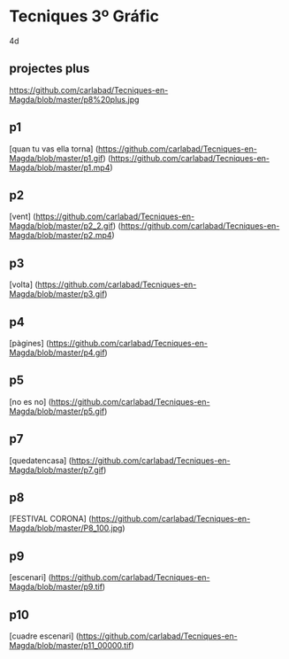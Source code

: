 # Tecniques 3º Gráfic
4d
## projectes plus
https://github.com/carlabad/Tecniques-en-Magda/blob/master/p8%20plus.jpg
## p1
[quan tu vas ella torna] (https://github.com/carlabad/Tecniques-en-Magda/blob/master/p1.gif) (https://github.com/carlabad/Tecniques-en-Magda/blob/master/p1.mp4)
## p2
[vent] (https://github.com/carlabad/Tecniques-en-Magda/blob/master/p2_2.gif) (https://github.com/carlabad/Tecniques-en-Magda/blob/master/p2.mp4)
## p3
[volta] (https://github.com/carlabad/Tecniques-en-Magda/blob/master/p3.gif)
## p4
[pàgines] (https://github.com/carlabad/Tecniques-en-Magda/blob/master/p4.gif)
## p5
[no es no] (https://github.com/carlabad/Tecniques-en-Magda/blob/master/p5.gif)
## p7 
[quedatencasa] (https://github.com/carlabad/Tecniques-en-Magda/blob/master/p7.gif)
## p8
[FESTIVAL CORONA] (https://github.com/carlabad/Tecniques-en-Magda/blob/master/P8_100.jpg)
## p9
[escenari] (https://github.com/carlabad/Tecniques-en-Magda/blob/master/p9.tif)
## p10
[cuadre escenari] (https://github.com/carlabad/Tecniques-en-Magda/blob/master/p11_00000.tif)
